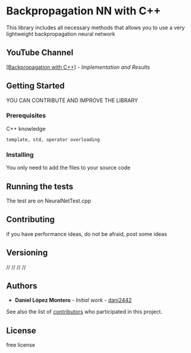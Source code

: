 # Backpropagation NN with C++

This library includes all necessary methods that allows you to use a very lightweight backpropagation neural network

## YouTube Channel

 [[Backpropagation with C++]](https://www.youtube.com/watch?v=TW2ks8Dx1mg&index=2&t=0s&list=PL3MCKCM5GS4Ua_SXZg_7b9iM6pBs5XTvO) - *Implementation and Results*

## Getting Started

YOU CAN CONTRIBUTE AND IMPROVE THE LIBRARY


### Prerequisites

C++ knowledge

```
template, std, operator overloading
```

### Installing

You only need to add the files to your source code


## Running the tests

The test are on NeuralNetTest.cpp


## Contributing

if you have performance ideas, do not be afraid, post some ideas

## Versioning

// 
//
//
//

## Authors

* **Daniel López Montero** - *Initial work* - [dani2442](https://github.com/dani2442)

See also the list of [contributors](https://github.com/your/project/contributors) who participated in this project.

## License

free license
